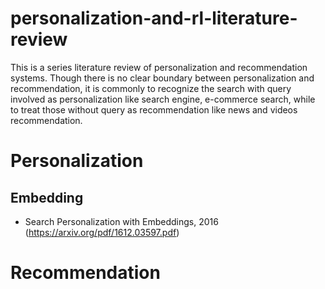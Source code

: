 # personalization-and-rl-literature-review
This is a series literature review of personalization and recommendation systems. Though there is no clear boundary between personalization and recommendation, it is commonly to recognize the search with query involved as personalization like search engine, e-commerce search, while to treat those without query as recommendation like news and videos recommendation.

# Personalization

## Embedding
- Search Personalization with Embeddings, 2016 (https://arxiv.org/pdf/1612.03597.pdf)


# Recommendation

